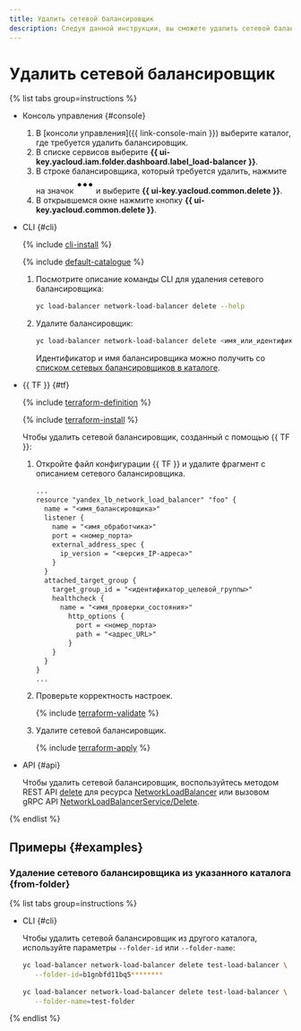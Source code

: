 ```yaml
---
title: Удалить сетевой балансировщик
description: Следуя данной инструкции, вы сможете удалить сетевой балансировщик.
---
```


# Удалить сетевой балансировщик

{% list tabs group=instructions %}

- Консоль управления {#console}

  1. В [консоли управления]({{ link-console-main }}) выберите каталог, где требуется удалить балансировщик.
  1. В списке сервисов выберите **{{ ui-key.yacloud.iam.folder.dashboard.label_load-balancer }}**.
  1. В строке балансировщика, который требуется удалить, нажмите на значок ![image](../../_assets/console-icons/ellipsis.svg) и выберите **{{ ui-key.yacloud.common.delete }}**.
  1. В открывшемся окне нажмите кнопку **{{ ui-key.yacloud.common.delete }}**.

- CLI {#cli}

  {% include [cli-install](../../_includes/cli-install.md) %}

  {% include [default-catalogue](../../_includes/default-catalogue.md) %}

  1. Посмотрите описание команды CLI для удаления сетевого балансировщика:

     ```bash
     yc load-balancer network-load-balancer delete --help
     ```

  1. Удалите балансировщик:

     ```bash
     yc load-balancer network-load-balancer delete <имя_или_идентификатор_балансировщика>
     ```

     Идентификатор и имя балансировщика можно получить со [списком сетевых балансировщиков в каталоге](load-balancer-list.md#list).

- {{ TF }} {#tf}

  {% include [terraform-definition](../../_tutorials/_tutorials_includes/terraform-definition.md) %}

  {% include [terraform-install](../../_includes/terraform-install.md) %}

  Чтобы удалить сетевой балансировщик, созданный с помощью {{ TF }}:
  1. Откройте файл конфигурации {{ TF }} и удалите фрагмент с описанием сетевого балансировщика.

     ```hcl
     ...
     resource "yandex_lb_network_load_balancer" "foo" {
       name = "<имя_балансировщика>"
       listener {
         name = "<имя_обработчика>"
         port = <номер_порта>
         external_address_spec {
           ip_version = "<версия_IP-адреса>"
         }
       }
       attached_target_group {
         target_group_id = "<идентификатор_целевой_группы>"
         healthcheck {
           name = "<имя_проверки_состояния>"
             http_options {
               port = <номер_порта>
               path = "<адрес_URL>"
             }
         }
       }
     }
     ...
     ```

  1. Проверьте корректность настроек.

     {% include [terraform-validate](../../_includes/mdb/terraform/validate.md) %}

  1. Удалите сетевой балансировщик.

     {% include [terraform-apply](../../_includes/mdb/terraform/apply.md) %}

- API {#api}

  Чтобы удалить сетевой балансировщик, воспользуйтесь методом REST API [delete](../api-ref/NetworkLoadBalancer/delete.md) для ресурса [NetworkLoadBalancer](../api-ref/NetworkLoadBalancer/index.md) или вызовом gRPC API [NetworkLoadBalancerService/Delete](../api-ref/grpc/NetworkLoadBalancer/delete.md).

{% endlist %}

## Примеры {#examples}

### Удаление сетевого балансировщика из указанного каталога {from-folder}

{% list tabs group=instructions %}

- CLI {#cli}

  Чтобы удалить сетевой балансировщик из другого каталога, используйте параметры `--folder-id` или `--folder-name`:

  ```bash
  yc load-balancer network-load-balancer delete test-load-balancer \
     --folder-id=b1gnbfd11bq5********
  ```

  ```bash
  yc load-balancer network-load-balancer delete test-load-balancer \
     --folder-name=test-folder
  ```

{% endlist %}
